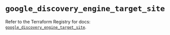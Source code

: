# `google_discovery_engine_target_site`

Refer to the Terraform Registry for docs: [`google_discovery_engine_target_site`](https://registry.terraform.io/providers/hashicorp/google/6.23.0/docs/resources/discovery_engine_target_site).
